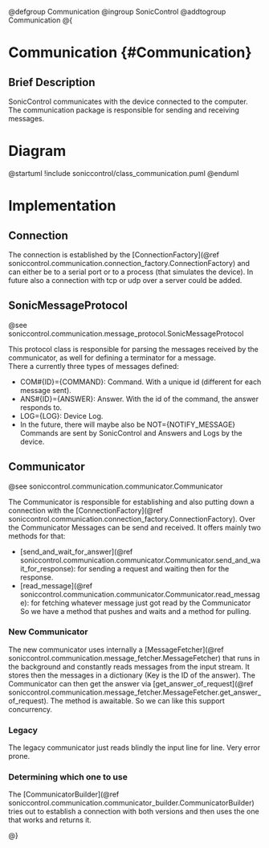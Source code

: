 
@defgroup Communication
@ingroup SonicControl
@addtogroup Communication
@{

# Communication {#Communication}

## Brief Description

SonicControl communicates with the device connected to the computer. The communication package is responsible for sending and receiving messages.

# Diagram

@startuml
!include soniccontrol/class_communication.puml
@enduml

# Implementation

## Connection

The connection is established by the [ConnectionFactory](@ref soniccontrol.communication.connection_factory.ConnectionFactory) and can either be to a serial port or to a process (that simulates the device).
In future also a connection with tcp or udp over a server could be added. 

## SonicMessageProtocol

@see soniccontrol.communication.message_protocol.SonicMessageProtocol

This protocol class is responsible for parsing the messages received by the communicator, as well for defining a terminator for a message.  
There a currently three types of messages defined:
- COM#{ID}={COMMAND}: Command. With a unique id (different for each message sent).
- ANS#{ID}={ANSWER}: Answer. With the id of the command, the answer responds to.
- LOG={LOG}: Device Log.
- In the future, there will maybe also be NOT={NOTIFY_MESSAGE}
Commands are sent by SonicControl and Answers and Logs by the device.

## Communicator

@see soniccontrol.communication.communicator.Communicator

The Communicator is responsible for establishing and also putting down a connection with the [ConnectionFactory](@ref soniccontrol.communication.connection_factory.ConnectionFactory).
Over the Communicator Messages can be send and received. It offers mainly two methods for that:
- [send_and_wait_for_answer](@ref soniccontrol.communication.communicator.Communicator.send_and_wait_for_response): for sending a request and waiting then for the response.
- [read_message](@ref soniccontrol.communication.communicator.Communicator.read_message): for fetching whatever message just got read by the Communicator
So we have a method that pushes and waits and a method for pulling.

### New Communicator

The new communicator uses internally a [MessageFetcher](@ref soniccontrol.communication.message_fetcher.MessageFetcher) that runs in the background and constantly reads messages from the input stream. It stores then the messages in a dictionary (Key is the ID of the answer). The Communicator can then get the answer via [get_answer_of_request](@ref soniccontrol.communication.message_fetcher.MessageFetcher.get_answer_of_request). The method is awaitable. So we can like this support concurrency.

### Legacy

The legacy communicator just reads blindly the input line for line. Very error prone.

### Determining which one to use

The [CommunicatorBuilder](@ref soniccontrol.communication.communicator_builder.CommunicatorBuilder) tries out to establish a connection with both versions and then uses the one that works and returns it.

@}